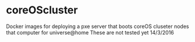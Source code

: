 # coreOScluster
Docker images for deploying a pxe server that boots coreOS cluseter nodes that computer for universe@home
These are not tested yet 14/3/2016

